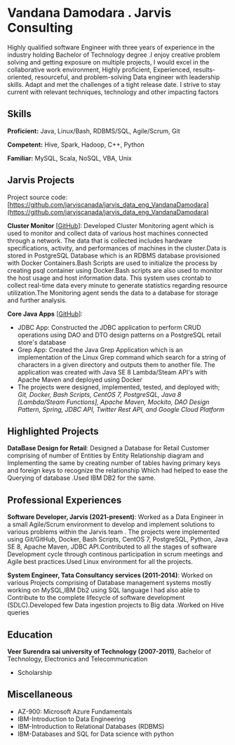 # Vandana Damodara . Jarvis Consulting

Highly qualified software Engineer with  three years of experience in the industry holding Bachelor of Technology degree .I enjoy creative problem solving and getting exposure on multiple projects, I would excel in the collaborative work environment, Highly proficient, Experienced, results-oriented, resourceful, and problem-solving Data engineer with leadership skills. Adapt and met the challenges of a tight release date. I strive to stay current with relevant techniques, technology and other impacting factors

## Skills

**Proficient:** Java, Linux/Bash, RDBMS/SQL, Agile/Scrum, Git

**Competent:** Hive, Spark, Hadoop, C++, Python

**Familiar:** MySQL, Scala, NoSQL, VBA, Unix

## Jarvis Projects

Project source code: [https://github.com/jarviscanada/jarvis_data_eng_VandanaDamodara](https://github.com/jarviscanada/jarvis_data_eng_VandanaDamodara)


**Cluster Monitor** [[GitHub](https://github.com/jarviscanada/jarvis_data_eng_VandanaDamodara/tree/master/linux_sql)]: Developed Cluster Monitoring agent  which is used to monitor and collect data of various host machines connected through a network. The data that is collected includes hardware specifications, activity, and performances of machines in the cluster.Data is stored in PostgreSQL Database which is an RDBMS database provisioned with Docker Containers.Bash Scripts are used to initialize the process by creating psql container using Docker.Bash scripts are also used to monitor the host usage and host information data. This system uses crontab to collect real-time data every minute to generate statistics regarding resource utilization.The Monitoring agent sends the data to a database for storage and further analysis.

**Core Java Apps** [[GitHub](https://github.com/jarviscanada/jarvis_data_eng_VandanaDamodara/tree/master/core_java)]:
      
  - JDBC App:  Constructed the JDBC application to perform CRUD operations using DAO and DTO design patterns on a PostgreSQL retail store's database
  - Grep App:   Created the Java Grep Application which is an implementation of the Linux Grep command which search for a string of characters in a given directory and outputs them to another file. The application was created with Java SE 8 Lambda/Steam API's with Apache Maven and deployed using Docker
  - The projects were designed, implemented, tested, and deployed with; *Git, Docker, Bash Scripts, CentOS 7, PostgreSQL, Java 8 [Lambda/Steam Functions], Apache Maven, Mockito, DAO Design Pattern, Spring, JDBC API, Twitter Rest API, and Google Cloud Platform*


## Highlighted Projects
**DataBase Design for Retail**: Designed a Database for Retail Customer comprising of number of Entities by Entity Relationship diagram and Implementing the same by creating number of tables having primary keys and foreign keys to recognize the relationship Which had helped to ease the Querying of database .Used IBM DB2 for the same.


## Professional Experiences

**Software Developer, Jarvis (2021-present)**: Worked as a Data Engineer in a small Agile/Scrum environment to develop and implement solutions to various problems within the Jarvis team . The projects were implemented using Git/GitHub, Docker, Bash Scripts, CentOS 7, PostgreSQL, Python, Java SE 8, Apache Maven, JDBC API.Contributed to all the stages of software Development cycle through continous participation in scrum meetings and Agile best practices.Used Linux environment for all the projects.

**System Engineer, Tata Consultancy services (2011-2014)**: Worked on various Projects comprising of Database management systems mostly working on MySQL,IBM Db2  using SQL language I had also able to Contribute to the complete lifecycle of software development (SDLC).Developed few Data ingestion projects to Big data .Worked on Hive queries


## Education
**Veer Surendra sai university of Technology (2007-2011)**, Bachelor of Technology, Electronics and Telecommunication
- Scholarship


## Miscellaneous
- AZ-900: Microsoft Azure Fundamentals
- IBM-Introduction to Data Engineering
- IBM-Introduction to Relational Databases (RDBMS) 
- IBM-Databases and SQL for Data science with python